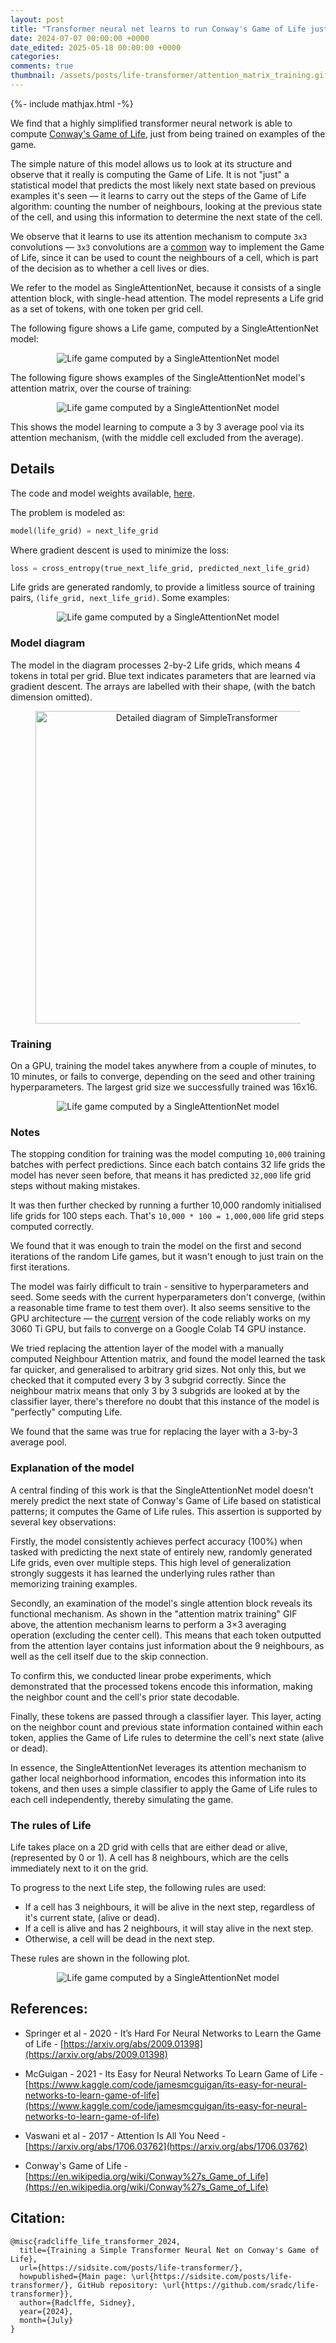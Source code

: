 ```yaml
---
layout: post
title: "Transformer neural net learns to run Conway's Game of Life just from examples"
date: 2024-07-07 00:00:00 +0000
date_edited: 2025-05-18 00:00:00 +0000
categories:
comments: true
thumbnail: /assets/posts/life-transformer/attention_matrix_training.gif
---
```


{%- include mathjax.html -%}

We find that a highly simplified transformer neural network
is able to compute [Conway's Game of Life](https://www.youtube.com/watch?v=R9Plq-D1gEk), 
just from being trained on examples of the game.

The simple nature of this model allows us to look at its structure
and observe that it really is computing the Game of Life. 
It is not "just" a statistical model that predicts the most likely next state based on previous examples it's seen —
it learns to carry out the steps of the Game of Life algorithm:
counting the number of neighbours, looking at the previous state of the cell,
and using this information to determine the next state of the cell.

We observe that it learns to use its attention mechanism to compute `3x3` convolutions — `3x3` convolutions
are a [common](https://stackoverflow.com/a/69056448) way to implement the Game of Life, 
since it can be used to count the neighbours of a cell, 
which is part of the decision as to whether a cell lives or dies.

We refer to the model as SingleAttentionNet, 
because it consists of a single attention block, 
with single-head attention. 
The model represents a Life grid as a set of tokens,
with one token per grid cell.

The following figure shows a Life game, computed by a SingleAttentionNet model:

<p align="center">
<img 
    src="/assets/posts/life-transformer/life_grid_computed_by_transformer.gif"
    alt="Life game computed by a SingleAttentionNet model"
/>
</p>

The following figure shows examples of the SingleAttentionNet model's attention matrix, over the course of training:

<p align="center">
<img 
    src="/assets/posts/life-transformer/attention_matrix_training.gif"
    alt="Life game computed by a SingleAttentionNet model"
/>
</p>

This shows the model learning to compute a 3 by 3 average pool via its attention mechanism, 
(with the middle cell excluded from the average).

## Details

The code and model weights available, [here](https://github.com/sradc/life-transformer).

The problem is modeled as:

```python
model(life_grid) = next_life_grid
```

Where gradient descent is used to minimize the loss:

```python
loss = cross_entropy(true_next_life_grid, predicted_next_life_grid)
```

Life grids are generated randomly, 
to provide a limitless source of training pairs,
`(life_grid, next_life_grid)`. Some examples:

<p align="center">
<img 
    src="/assets/posts/life-transformer/training_examples.png"
    alt="Life game computed by a SingleAttentionNet model"
/>
</p>

### Model diagram

The model in the diagram processes 2-by-2 Life grids, which means 4 tokens in total per grid. Blue text indicates parameters that are learned via gradient descent. The arrays are labelled with their shape, (with the batch dimension omitted).

<figure class="image">
<p align="center">
<img 
    src="/assets/posts/life-transformer/simple_transformer_detailed.drawio.png"
    alt="Detailed diagram of SimpleTransformer"
    width=500
/>
</p>
</figure>


### Training

On a GPU, training the model takes anywhere from a couple of minutes, 
to 10 minutes, or fails to converge, depending on the seed and other training hyperparameters.
The largest grid size we successfully trained was 16x16.

<p align="center">
<img 
    src="/assets/posts/life-transformer/training_progress.png"
    alt="Life game computed by a SingleAttentionNet model"
/>
</p>

### Notes

The stopping condition for training was the model computing `10,000` training batches 
with perfect predictions. 
Since each batch contains 32 life grids the model has never seen before, 
that means it has predicted `32,000` life grid steps without making mistakes.

It was then further checked by running a further 10,000 randomly initialised life grids for 100 steps each. 
That's `10,000 * 100 = 1,000,000` life grid steps computed correctly.

We found that it was enough to train the model on the 
first and second iterations of the random Life games,
but it wasn't enough to just train on the first iterations.

The model was fairly difficult to train - sensitive to hyperparameters and seed. 
Some seeds with the current hyperparameters don't converge, (within a reasonable time frame to test them over).
It also seems sensitive to the GPU architecture —
the [current](https://github.com/sradc/life-transformer/blob/082d5097b75292a89b8c6831de4f7b28d1b94ed7/main.ipynb) version of the code reliably works on my 3060 Ti GPU, but fails to converge on a Google Colab T4 GPU instance.

We tried replacing the attention layer of the model with a manually computed Neighbour Attention matrix,
and found the model learned the task far quicker, and generalised to arbitrary grid sizes.
Not only this, but we checked that it computed every 3 by 3 subgrid correctly.
Since the neighbour matrix means that only 3 by 3 subgrids are looked at by the classifier layer, there's therefore no doubt that this instance of the model is "perfectly" computing Life.

We found that the same was true for replacing the layer with a 3-by-3 average pool.

### Explanation of the model

A central finding of this work is that the SingleAttentionNet model doesn't merely predict the next state of Conway's Game of Life based on statistical patterns; it computes the Game of Life rules. This assertion is supported by several key observations:

Firstly, the model consistently achieves perfect accuracy (100%) when tasked with predicting the next state of entirely new, randomly generated Life grids, even over multiple steps. This high level of generalization strongly suggests it has learned the underlying rules rather than memorizing training examples.

Secondly, an examination of the model's single attention block reveals its functional mechanism. As shown in the "attention matrix training" GIF above, the attention mechanism learns to perform a 3×3 averaging operation (excluding the center cell). This means that each token outputted from the attention layer contains just information about the 9 neighbours, as well as the cell itself due to the skip connection.

To confirm this, we conducted linear probe experiments, which demonstrated that the processed tokens encode this information, making the neighbor count and the cell's prior state decodable.

Finally, these tokens are passed through a classifier layer. This layer, acting on the neighbor count and previous state information contained within each token, applies the Game of Life rules to determine the cell's next state (alive or dead).

In essence, the SingleAttentionNet leverages its attention mechanism to gather local neighborhood information, encodes this information into its tokens, and then uses a simple classifier to apply the Game of Life rules to each cell independently, thereby simulating the game.


### The rules of Life

Life takes place on a 2D grid with cells that are either dead or alive, (represented by 0 or 1). 
A cell has 8 neighbours, which are the cells immediately next to it on the grid.

To progress to the next Life step, the following rules are used:

- If a cell has 3 neighbours, it will be alive in the next step, regardless of it's current state, (alive or dead).
- If a cell is alive and has 2 neighbours, it will stay alive in the next step.
- Otherwise, a cell will be dead in the next step.

These rules are shown in the following plot.

<p align="center">
<img 
    src="/assets/posts/life-transformer/life_state_diagram.png"
    alt="Life game computed by a SingleAttentionNet model"
/>
</p>

## References:

- Springer et al - 2020 - It’s Hard For Neural Networks to Learn the Game of
Life - [https://arxiv.org/abs/2009.01398](https://arxiv.org/abs/2009.01398)

- McGuigan - 2021 - Its Easy for Neural Networks To Learn Game of Life - [https://www.kaggle.com/code/jamesmcguigan/its-easy-for-neural-networks-to-learn-game-of-life](https://www.kaggle.com/code/jamesmcguigan/its-easy-for-neural-networks-to-learn-game-of-life)

- Vaswani et al - 2017 - Attention Is All You Need - [https://arxiv.org/abs/1706.03762](https://arxiv.org/abs/1706.03762) 

- Conway's Game of Life - [https://en.wikipedia.org/wiki/Conway%27s_Game_of_Life](https://en.wikipedia.org/wiki/Conway%27s_Game_of_Life)


## Citation:

```
@misc{radcliffe_life_transformer_2024,
  title={Training a Simple Transformer Neural Net on Conway's Game of Life},
  url={https://sidsite.com/posts/life-transformer/},
  howpublished={Main page: \url{https://sidsite.com/posts/life-transformer/}, GitHub repository: \url{https://github.com/sradc/life-transformer}},
  author={Radclffe, Sidney},
  year={2024},
  month={July}
}
```
